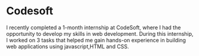# Codesoft
I recently completed a 1-month internship at CodeSoft, where I had the opportunity to develop my skills in web development. During this internship, I worked on 3 tasks that helped me gain hands-on experience in building web applications using javascript,HTML and CSS.


